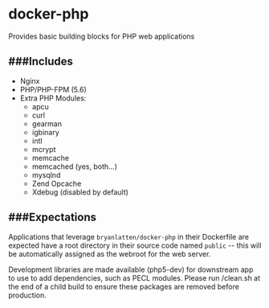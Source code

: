 docker-php
==========

Provides basic building blocks for PHP web applications

###Includes
---
- Nginx
- PHP/PHP-FPM (5.6)
- Extra PHP Modules:
  - apcu
  - curl
  - gearman
  - igbinary
  - intl
  - mcrypt
  - memcache
  - memcached (yes, both...)
  - mysqlnd
  - Zend Opcache
  - Xdebug (disabled by default)

###Expectations
---
Applications that leverage `bryanlatten/docker-php` in their Dockerfile are expected have a root directory in their source code named `public` -- this will be automatically assigned as the webroot for the web server.

Development libraries are made available (php5-dev) for downstream app to use to add dependencies, such as PECL modules. Please run /clean.sh at the end of a child build to ensure these packages are removed before production.

